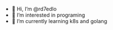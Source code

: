 - 👋 Hi, I’m @rd7edlo
- 👀 I’m interested in programing
- 🌱 I’m currently learning k8s and golang

<!---
rd7edlo/rd7edlo is a ✨ special ✨ repository because its `README.md` (this file) appears on your GitHub profile.
You can click the Preview link to take a look at your changes.
--->
